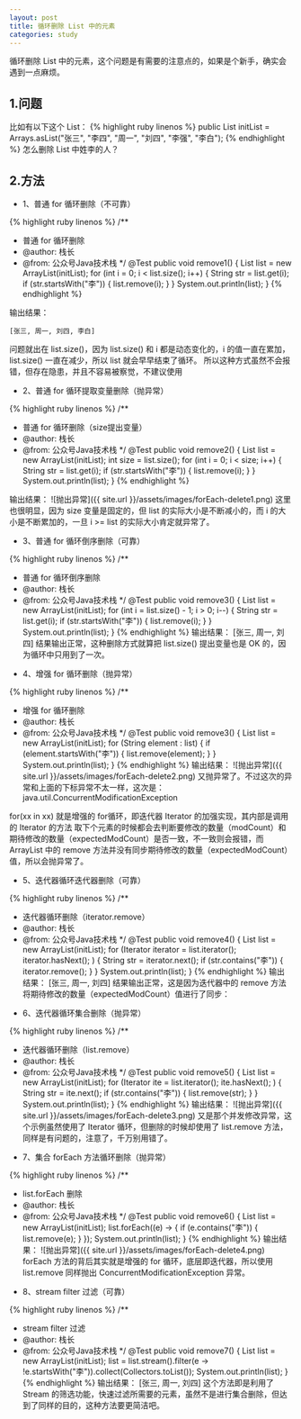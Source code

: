```yaml
---
layout: post
title: 循环删除 List 中的元素
categories: study 
---
```


循环删除 List 中的元素，这个问题是有需要的注意点的，如果是个新手，确实会遇到一点麻烦。


## 1.问题

比如有以下这个 List：
{% highlight ruby linenos %}
public List<String> initList = Arrays.asList("张三", "李四", "周一", "刘四", "李强", "李白");
{% endhighlight %}
怎么删除 List 中姓李的人？

## 2.方法

- 1、普通 for 循环删除（不可靠）

{% highlight ruby linenos %}
/**
 * 普通 for 循环删除
 * @author: 栈长
 * @from: 公众号Java技术栈
 */
@Test
public void remove1() {
    List<String> list = new ArrayList(initList);
    for (int i = 0; i < list.size(); i++) {
        String str = list.get(i);
        if (str.startsWith("李")) {
            list.remove(i);
        }
    }
    System.out.println(list);
}
{% endhighlight %}

输出结果：

    [张三, 周一, 刘四, 李白]

问题就出在 list.size()，因为 list.size() 和 i 都是动态变化的，i 的值一直在累加，list.size() 一直在减少，所以 list 就会早早结束了循环。
所以这种方式虽然不会报错，但存在隐患，并且不容易被察觉，不建议使用

- 2、普通 for 循环提取变量删除（抛异常）

{% highlight ruby linenos %}
/**
 * 普通 for 循环删除（size提出变量）
 * @author: 栈长
 * @from: 公众号Java技术栈
 */
@Test
public void remove2() {
    List<String> list = new ArrayList(initList);
    int size = list.size();
    for (int i = 0; i < size; i++) {
        String str = list.get(i);
        if (str.startsWith("李")) {
            list.remove(i);
        }
    }
    System.out.println(list);
}
{% endhighlight %}

输出结果：
![抛出异常]({{ site.url }}/assets/images/forEach-delete1.png)
这里也很明显，因为 size 变量是固定的，但 list 的实际大小是不断减小的，而 i 的大小是不断累加的，一旦 i >= list 的实际大小肯定就异常了。

- 3、普通 for 循环倒序删除（可靠）

{% highlight ruby linenos %}
/**
 * 普通 for 循环倒序删除
 * @author: 栈长
 * @from: 公众号Java技术栈
 */
@Test
public void remove3() {
    List<String> list = new ArrayList(initList);
    for (int i = list.size() - 1; i > 0; i--) {
        String str = list.get(i);
        if (str.startsWith("李")) {
            list.remove(i);
        }
    }
    System.out.println(list);
}
{% endhighlight %}
输出结果：
    [张三, 周一, 刘四]
结果输出正常，这种删除方式就算把 list.size() 提出变量也是 OK 的，因为循环中只用到了一次。

- 4、增强 for 循环删除（抛异常）

{% highlight ruby linenos %}
/**
 * 增强 for 循环删除
 * @author: 栈长
 * @from: 公众号Java技术栈
 */
@Test
public void remove3() {
    List<String> list = new ArrayList(initList);
    for (String element : list) {
        if (element.startsWith("李")) {
            list.remove(element);
        }
    }
    System.out.println(list);
}
{% endhighlight %}
输出结果：
![抛出异常]({{ site.url }}/assets/images/forEach-delete2.png)
又抛异常了。不过这次的异常和上面的下标异常不太一样，这次是：java.util.ConcurrentModificationException

for(xx in xx) 就是增强的 for循环，即迭代器 Iterator 的加强实现，其内部是调用的 Iterator 的方法
取下个元素的时候都会去判断要修改的数量（modCount）和期待修改的数量（expectedModCount）是否一致，不一致则会报错，而 ArrayList 中的 remove 方法并没有同步期待修改的数量（expectedModCount）值，所以会抛异常了。

- 5、迭代器循环迭代器删除（可靠）

{% highlight ruby linenos %}
/**
 * 迭代器循环删除（iterator.remove）
 * @author: 栈长
 * @from: 公众号Java技术栈
 */
@Test
public void remove4() {
    List<String> list = new ArrayList(initList);
    for (Iterator<String> iterator = list.iterator(); iterator.hasNext(); ) {
        String str = iterator.next();
        if (str.contains("李")) {
            iterator.remove();
        }
    }
    System.out.println(list);
}
{% endhighlight %}
输出结果：
    [张三, 周一, 刘四]
结果输出正常，这是因为迭代器中的 remove 方法将期待修改的数量（expectedModCount）值进行了同步：

- 6、迭代器循环集合删除（抛异常）

{% highlight ruby linenos %}
/**
 * 迭代器循环删除（list.remove）
 * @author: 栈长
 * @from: 公众号Java技术栈
 */
@Test
public void remove5() {
    List<String> list = new ArrayList(initList);
    for (Iterator<String> ite = list.iterator(); ite.hasNext(); ) {
        String str = ite.next();
        if (str.contains("李")) {
            list.remove(str);
        }
    }
    System.out.println(list);
}
{% endhighlight %}
输出结果：
![抛出异常]({{ site.url }}/assets/images/forEach-delete3.png)
又是那个并发修改异常，这个示例虽然使用了 Iterator 循环，但删除的时候却使用了 list.remove 方法，同样是有问题的，注意了，千万别用错了。

- 7、集合 forEach 方法循环删除（抛异常）

{% highlight ruby linenos %}
/**
 * list.forEach 删除
 * @author: 栈长
 * @from: 公众号Java技术栈
 */
@Test
public void remove6() {
    List<String> list = new ArrayList(initList);
    list.forEach((e) -> {
        if (e.contains("李")) {
            list.remove(e);
        }
    });
    System.out.println(list);
}
{% endhighlight %}
输出结果：
![抛出异常]({{ site.url }}/assets/images/forEach-delete4.png)
forEach 方法的背后其实就是增强的 for 循环，底层即迭代器，所以使用 list.remove 同样抛出 ConcurrentModificationException 异常。

- 8、stream filter 过滤（可靠）

{% highlight ruby linenos %}
/**
 * stream filter 过滤
 * @author: 栈长
 * @from: 公众号Java技术栈
 */
@Test
public void remove7() {
    List<String> list = new ArrayList(initList);
    list = list.stream().filter(e -> !e.startsWith("李")).collect(Collectors.toList());
    System.out.println(list);
}
{% endhighlight %}
输出结果：
    [张三, 周一, 刘四]
这个方法即是利用了 Stream 的筛选功能，快速过滤所需要的元素，虽然不是进行集合删除，但达到了同样的目的，这种方法要更简洁吧。